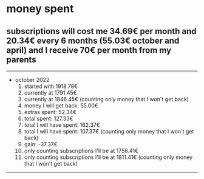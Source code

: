 # money spent

## subscriptions will cost me 34.69€ per month and 20.34€ every 6 months (55.03€ october and april) and I receive 70€ per month from my parents

---

- october 2022
  1. started with 1918.78€
  2. currently at 1791.45€
  3. currently at 1846.45€ (counting only money that I won't get back)
  4. money I will get back: 55.00€
  5. extras spent: 52.34€
  6. total spent: 127.33€
  7. total I will have spent: 162.37€
  8. total I will have spent: 107.37€ (counting only money that I won't get back)
  9. gain: -37.37€
  10. only counting subscriptions I'll be at 1756.41€
  11. only counting subscriptions I'll be at 1811.41€ (counting only money that I won't get back)

---
